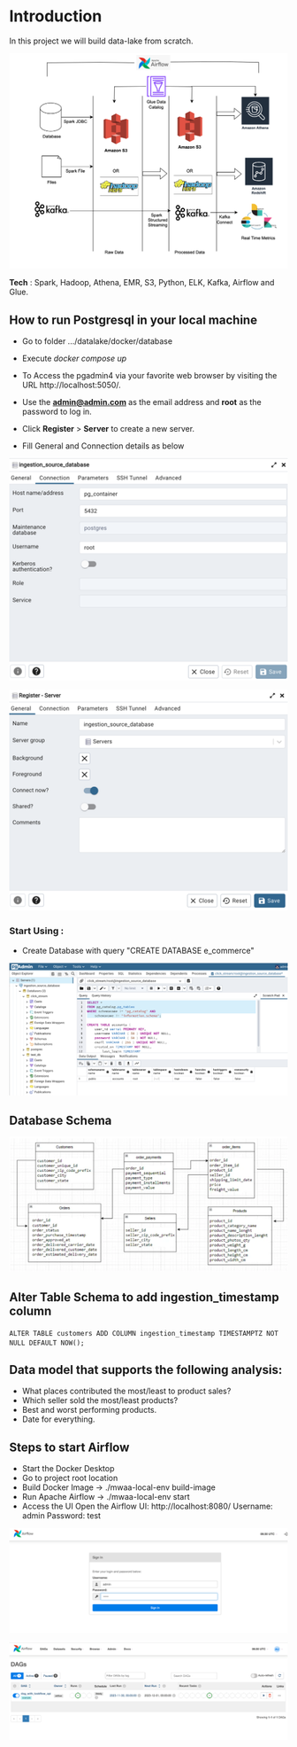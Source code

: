 # **Introduction** 

In this project we will build data-lake from scratch.


![](resources/datalake.png) 


**Tech** : Spark, Hadoop, Athena, EMR, S3, Python, ELK, Kafka, Airflow and Glue.

## **How to run Postgresql in your local machine**

- Go to folder .../datalake/docker/database

- Execute _docker compose up_

- To Access the pgadmin4 via your favorite web browser by visiting the URL http://localhost:5050/. 
- Use the **admin@admin.com** as the email address and **root** as the password to log in.
- Click **Register** > **Server** to create a new server.
- Fill General and Connection details as below

![](resources/pg_admin_1.png) 

![](resources/pg_admin_2.png)

### Start Using :

- Create Database with query "CREATE DATABASE e_commerce"

![](resources/pg_admin_3.png)

## **Database Schema**

![](resources/database_schema.png)

## **Alter Table Schema to add ingestion_timestamp column**

`ALTER TABLE customers ADD COLUMN ingestion_timestamp TIMESTAMPTZ NOT NULL DEFAULT NOW();`

## Data model that supports the following analysis:

- What places contributed the most/least to product sales?
- Which seller sold the most/least products?
- Best and worst performing products.
- Date for everything.

## Steps to start Airflow 

- Start the Docker Desktop
- Go to project root location 
- Build Docker Image  -> ./mwaa-local-env build-image
- Run Apache Airflow -> ./mwaa-local-env start 
- Access the UI 
  Open the Airflow UI: http://localhost:8080/
  Username: admin 
  Password: test
  
![](resources/airflow_login.png)


![](resources/airflow_main.png)
  




